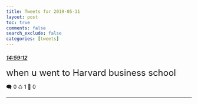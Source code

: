 ```yaml
---
title: Tweets for 2019-05-11
layout: post
toc: true
comments: false
search_exclude: false
categories: [tweets]
---
```



#### <a href = "https://twitter.com/deepfates/status/1127317253957881858">*14:59:12*</a>

<font size="5">when u went to Harvard business school</font>



🗨️ 0 ♺ 1 🤍  0   

---
    
            
